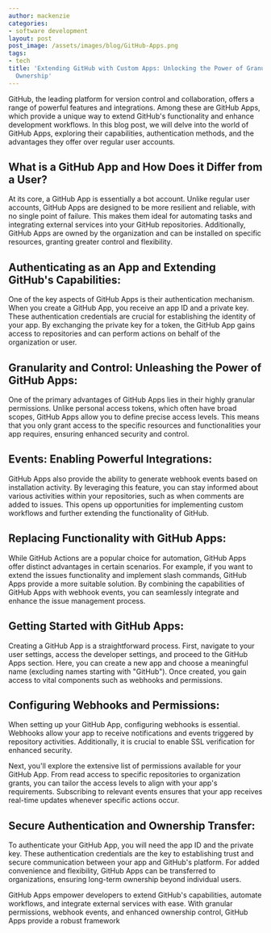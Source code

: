 ```yaml
---
author: mackenzie
categories:
- software development
layout: post
post_image: /assets/images/blog/GitHub-Apps.png
tags:
- tech
title: 'Extending GitHub with Custom Apps: Unlocking the Power of Granularity and
  Ownership'
---
```


GitHub, the leading platform for version control and collaboration, offers a range of powerful features and integrations. Among these are GitHub Apps, which provide a unique way to extend GitHub's functionality and enhance development workflows. In this blog post, we will delve into the world of GitHub Apps, exploring their capabilities, authentication methods, and the advantages they offer over regular user accounts.

## What is a GitHub App and How Does it Differ from a User?

At its core, a GitHub App is essentially a bot account. Unlike regular user accounts, GitHub Apps are designed to be more resilient and reliable, with no single point of failure. This makes them ideal for automating tasks and integrating external services into your GitHub repositories. Additionally, GitHub Apps are owned by the organization and can be installed on specific resources, granting greater control and flexibility.

## Authenticating as an App and Extending GitHub's Capabilities:

One of the key aspects of GitHub Apps is their authentication mechanism. When you create a GitHub App, you receive an app ID and a private key. These authentication credentials are crucial for establishing the identity of your app. By exchanging the private key for a token, the GitHub App gains access to repositories and can perform actions on behalf of the organization or user.

## Granularity and Control: Unleashing the Power of GitHub Apps:

One of the primary advantages of GitHub Apps lies in their highly granular permissions. Unlike personal access tokens, which often have broad scopes, GitHub Apps allow you to define precise access levels. This means that you only grant access to the specific resources and functionalities your app requires, ensuring enhanced security and control.

## Events: Enabling Powerful Integrations:

GitHub Apps also provide the ability to generate webhook events based on installation activity. By leveraging this feature, you can stay informed about various activities within your repositories, such as when comments are added to issues. This opens up opportunities for implementing custom workflows and further extending the functionality of GitHub.

## Replacing Functionality with GitHub Apps:

While GitHub Actions are a popular choice for automation, GitHub Apps offer distinct advantages in certain scenarios. For example, if you want to extend the issues functionality and implement slash commands, GitHub Apps provide a more suitable solution. By combining the capabilities of GitHub Apps with webhook events, you can seamlessly integrate and enhance the issue management process.

## Getting Started with GitHub Apps:

Creating a GitHub App is a straightforward process. First, navigate to your user settings, access the developer settings, and proceed to the GitHub Apps section. Here, you can create a new app and choose a meaningful name (excluding names starting with "GitHub"). Once created, you gain access to vital components such as webhooks and permissions.

## Configuring Webhooks and Permissions:

When setting up your GitHub App, configuring webhooks is essential. Webhooks allow your app to receive notifications and events triggered by repository activities. Additionally, it is crucial to enable SSL verification for enhanced security.

Next, you'll explore the extensive list of permissions available for your GitHub App. From read access to specific repositories to organization grants, you can tailor the access levels to align with your app's requirements. Subscribing to relevant events ensures that your app receives real-time updates whenever specific actions occur.

## Secure Authentication and Ownership Transfer:

To authenticate your GitHub App, you will need the app ID and the private key. These authentication credentials are the key to establishing trust and secure communication between your app and GitHub's platform. For added convenience and flexibility, GitHub Apps can be transferred to organizations, ensuring long-term ownership beyond individual users.

GitHub Apps empower developers to extend GitHub's capabilities, automate workflows, and integrate external services with ease. With granular permissions, webhook events, and enhanced ownership control, GitHub Apps provide a robust framework